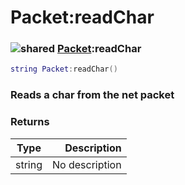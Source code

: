 # Packet:readChar

### ![shared](../../home/packet/.gitbook/assets/shared.png) [Packet](../../home/packet/home/Packet/):readChar

```lua
string Packet:readChar()
```

### Reads a char from the net packet

### Returns

| Type   |    Description |
| ------ | -------------: |
| string | No description |
